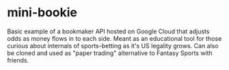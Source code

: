 # mini-bookie
Basic example of a bookmaker API hosted on Google Cloud that adjusts odds as money flows in to each side. Meant as an educational tool for those curious about internals of sports-betting as it's US legality grows. Can also be cloned and used as "paper trading" alternative to Fantasy Sports with friends.
